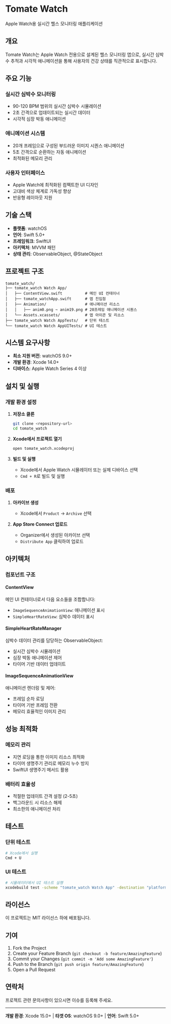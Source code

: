 # Tomate Watch

Apple Watch용 실시간 헬스 모니터링 애플리케이션

## 개요

Tomate Watch는 Apple Watch 전용으로 설계된 헬스 모니터링 앱으로, 실시간 심박수 추적과 시각적 애니메이션을 통해 사용자의 건강 상태를 직관적으로 표시합니다.

## 주요 기능

### 실시간 심박수 모니터링
- 90-120 BPM 범위의 실시간 심박수 시뮬레이션
- 2초 간격으로 업데이트되는 실시간 데이터
- 시각적 심장 박동 애니메이션

### 애니메이션 시스템
- 20개 프레임으로 구성된 부드러운 이미지 시퀀스 애니메이션
- 5초 간격으로 순환하는 자동 애니메이션
- 최적화된 메모리 관리

### 사용자 인터페이스
- Apple Watch에 최적화된 컴팩트한 UI 디자인
- 고대비 색상 체계로 가독성 향상
- 반응형 레이아웃 지원

## 기술 스택

- **플랫폼**: watchOS
- **언어**: Swift 5.0+
- **프레임워크**: SwiftUI
- **아키텍처**: MVVM 패턴
- **상태 관리**: ObservableObject, @StateObject

## 프로젝트 구조

```
tomate_watch/
├── tomate_watch Watch App/
│   ├── ContentView.swift          # 메인 UI 컨테이너
│   ├── tomate_watchApp.swift      # 앱 진입점
│   ├── Animation/                 # 애니메이션 리소스
│   │   ├── anim0.png ~ anim19.png # 20프레임 애니메이션 시퀀스
│   └── Assets.xcassets/           # 앱 아이콘 및 리소스
├── tomate_watch Watch AppTests/   # 단위 테스트
└── tomate_watch Watch AppUITests/ # UI 테스트
```

## 시스템 요구사항

- **최소 지원 버전**: watchOS 9.0+
- **개발 환경**: Xcode 14.0+
- **디바이스**: Apple Watch Series 4 이상

## 설치 및 실행

### 개발 환경 설정

1. **저장소 클론**
   ```bash
   git clone <repository-url>
   cd tomate_watch
   ```

2. **Xcode에서 프로젝트 열기**
   ```bash
   open tomate_watch.xcodeproj
   ```

3. **빌드 및 실행**
   - Xcode에서 Apple Watch 시뮬레이터 또는 실제 디바이스 선택
   - `Cmd + R`로 빌드 및 실행

### 배포

1. **아카이브 생성**
   - Xcode에서 `Product` → `Archive` 선택

2. **App Store Connect 업로드**
   - Organizer에서 생성된 아카이브 선택
   - `Distribute App` 클릭하여 업로드

## 아키텍처

### 컴포넌트 구조

#### ContentView
메인 UI 컨테이너로서 다음 요소들을 조합합니다:
- `ImageSequenceAnimationView`: 애니메이션 표시
- `SimpleHeartRateView`: 심박수 데이터 표시

#### SimpleHeartRateManager
심박수 데이터 관리를 담당하는 ObservableObject:
- 실시간 심박수 시뮬레이션
- 심장 박동 애니메이션 제어
- 타이머 기반 데이터 업데이트

#### ImageSequenceAnimationView
애니메이션 렌더링 및 제어:
- 프레임 순차 로딩
- 타이머 기반 프레임 전환
- 메모리 효율적인 이미지 관리

## 성능 최적화

### 메모리 관리
- 지연 로딩을 통한 이미지 리소스 최적화
- 타이머 생명주기 관리로 메모리 누수 방지
- SwiftUI 생명주기 메서드 활용

### 배터리 효율성
- 적절한 업데이트 간격 설정 (2-5초)
- 백그라운드 시 리소스 해제
- 최소한의 애니메이션 처리

## 테스트

### 단위 테스트
```bash
# Xcode에서 실행
Cmd + U
```

### UI 테스트
```bash
# 시뮬레이터에서 UI 테스트 실행
xcodebuild test -scheme "tomate_watch Watch App" -destination "platform=watchOS Simulator,name=Apple Watch Series 9 (45mm)"
```

## 라이선스

이 프로젝트는 MIT 라이선스 하에 배포됩니다.

## 기여

1. Fork the Project
2. Create your Feature Branch (`git checkout -b feature/AmazingFeature`)
3. Commit your Changes (`git commit -m 'Add some AmazingFeature'`)
4. Push to the Branch (`git push origin feature/AmazingFeature`)
5. Open a Pull Request

## 연락처

프로젝트 관련 문의사항이 있으시면 이슈를 등록해 주세요.

---

**개발 환경**: Xcode 15.0+ | **타겟 OS**: watchOS 9.0+ | **언어**: Swift 5.0+ 